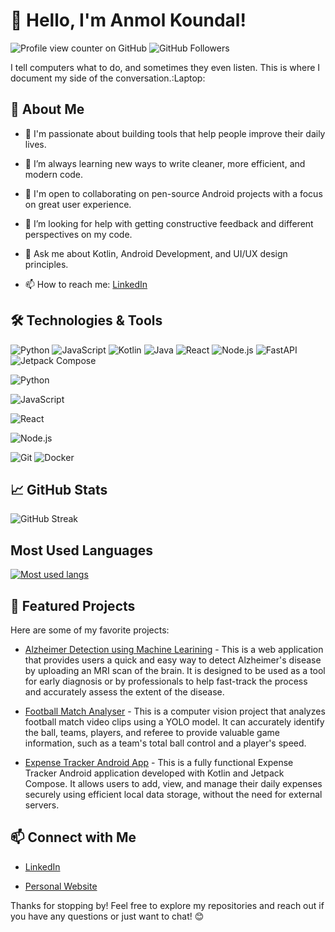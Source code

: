 # 👋 Hello, I'm Anmol Koundal!


![Profile view counter on GitHub](https://komarev.com/ghpvc/?username=avnk-342) ![GitHub Followers](https://img.shields.io/github/followers/avnk-342?style=social)


I tell computers what to do, and sometimes they even listen. This is where I document my side of the conversation.:Laptop:


## 🚀 About Me


- 🔭 I'm passionate about building tools that help people improve their daily lives.

- 🌱 I’m always learning new ways to write cleaner, more efficient, and modern code.

- 👯 I'm open to collaborating on pen-source Android projects with a focus on great user experience. 

- 🤔 I’m looking for help with getting constructive feedback and different perspectives on my code. 

- 💬 Ask me about Kotlin, Android Development, and UI/UX design principles.

- 📫 How to reach me: [LinkedIn](https://www.linkedin.com/in/anmol-koundal)


## 🛠️ Technologies & Tools

![Python](https://img.shields.io/badge/-Python-3776AB?style=flat&logo=python&logoColor=white)
![JavaScript](https://img.shields.io/badge/-JavaScript-F7DF1E?style=flat&logo=javascript&logoColor=black)
![Kotlin](https://img.shields.io/badge/-Kotlin-7F52FF?style=flat&logo=kotlin&logoColor=white)
![Java](https://img.shields.io/badge/-Java-ED8B00?style=flat&logo=openjdk&logoColor=white)
![React](https://img.shields.io/badge/-React-61DAFB?style=flat&logo=react&logoColor=black)
![Node.js](https://img.shields.io/badge/-Node.js-339933?style=flat&logo=node.js&logoColor=white)
![FastAPI](https://img.shields.io/badge/-FastAPI-009688?style=flat&logo=fastapi&logoColor=white)
![Jetpack Compose](https://img.shields.io/badge/-Jetpack%20Compose-4285F4?style=flat&logo=jetpackcompose&logoColor=white)


![Python](https://img.shields.io/badge/-Python-3776AB?style=flat&logo=python&logoColor=white)

![JavaScript](https://img.shields.io/badge/-JavaScript-F7DF1E?style=flat&logo=javascript&logoColor=black)

![React](https://img.shields.io/badge/-React-61DAFB?style=flat&logo=react&logoColor=black)

![Node.js](https://img.shields.io/badge/-Node.js-339933?style=flat&logo=node.js&logoColor=white)

![Git](https://img.shields.io/badge/-Git-F05032?style=flat&logo=git&logoColor=white)   ![Docker](https://img.shields.io/badge/-Docker-2496ED?style=flat&logo=docker&logoColor=white)


## 📈 GitHub Stats

![GitHub Streak](https://github-readme-stats.vercel.app/api?username=avnk-342&show_icons=true&theme=transparent)

## Most Used Languages
[![Most used langs](https://github-readme-stats.vercel.app/api/top-langs/?username=avnk-342&layout=compact&theme=transparent)](https://github.com/anuraghazra/github-readme-stats)




## 🌟 Featured Projects


Here are some of my favorite projects:


- [Alzheimer Detection using Machine Learining](https://github.com/avnk-342/alzheimer_detection_ML) - This is a web application that provides users a quick and easy way to detect Alzheimer's disease by uploading an MRI scan of the brain. It is designed to be used as a tool for early diagnosis or by professionals to help fast-track the process and accurately assess the extent of the disease.

- [Football Match Analyser](https://github.com/avnk-342/football_match_analyzer) - This is a computer vision project that analyzes football match video clips using a YOLO model. It can accurately identify the ball, teams, players, and referee to provide valuable game information, such as a team's total ball control and a player's speed.

- [Expense Tracker Android App](https://github.com/avnk-342/expenseTracker) - This is a fully functional Expense Tracker Android application developed with Kotlin and Jetpack Compose. It allows users to add, view, and manage their daily expenses securely using efficient local data storage, without the need for external servers.


## 📫 Connect with Me


- [LinkedIn](https://www.linkedin.com/in/anmol-koundal)

- [Personal Website](https://portfolio-c18g.vercel.app/)


Thanks for stopping by! Feel free to explore my repositories and reach out if you have any questions or just want to chat! 😊

<!---
avnk-342/avnk-342 is a ✨ special ✨ repository because its `README.md` (this file) appears on your GitHub profile.
You can click the Preview link to take a look at your changes.
--->
